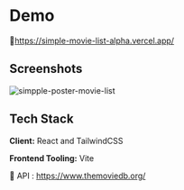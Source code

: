 # Demo 
🔗https://simple-movie-list-alpha.vercel.app/

## Screenshots
![simpple-poster-movie-list](https://github.com/Ikhwanwp/simple-movie-list/assets/38366920/463aba6e-6060-489c-982d-2ce4ca719872)

## Tech Stack

**Client:** React and TailwindCSS

**Frontend Tooling:** Vite

🔗 API : https://www.themoviedb.org/


